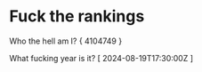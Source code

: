 # Fuck the rankings

Who the hell am I?
{ 4104749 }

What fucking year is it?
[ 2024-08-19T17:30:00Z ]

